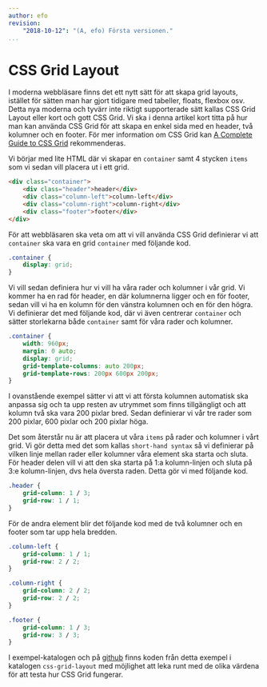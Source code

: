 ```yaml
---
author: efo
revision:
    "2018-10-12": "(A, efo) Första versionen."
...
```

CSS Grid Layout
=======================

I moderna webbläsare finns det ett nytt sätt för att skapa grid layouts, istället för sätten man har gjort tidigare med tabeller, floats, flexbox osv. Detta nya moderna och tyvärr inte riktigt supporterade sätt kallas CSS Grid Layout eller kort och gott CSS Grid. Vi ska i denna artikel kort titta på hur man kan använda CSS Grid för att skapa en enkel sida med en header, två kolumner och en footer. För mer information om CSS Grid kan [A Complete Guide to CSS Grid](https://css-tricks.com/snippets/css/complete-guide-grid/) rekommenderas.

Vi börjar med lite HTML där vi skapar en `container` samt 4 stycken `items` som vi sedan vill placera ut i ett grid.

```html
<div class="container">
    <div class="header">header</div>
    <div class="column-left">column-left</div>
    <div class="column-right">column-right</div>
    <div class="footer">footer</div>
</div>
```

För att webbläsaren ska veta om att vi vill använda CSS Grid definierar vi att `container` ska vara en grid `container` med följande kod.

```css
.container {
    display: grid;
}
```

Vi vill sedan definiera hur vi vill ha våra rader och kolumner i vår grid. Vi kommer ha en rad för header, en där kolumnerna ligger och en för footer, sedan vill vi ha en kolumn för den vänstra kolumnen och en för den högra. Vi definierar det med följande kod, där vi även centrerar `container` och sätter storlekarna både `container` samt för våra rader och kolumner.

```css
.container {
    width: 960px;
    margin: 0 auto;
    display: grid;
    grid-template-columns: auto 200px;
    grid-template-rows: 200px 600px 200px;
}
```

I ovanstående exempel sätter vi att vi att första kolumnen automatisk ska anpassa sig och ta upp resten av utrymmet som finns tillgängligt och att kolumn två ska vara 200 pixlar bred. Sedan definierar vi vår tre rader som 200 pixlar, 600 pixlar och 200 pixlar höga.

Det som återstår nu är att placera ut våra `items` på rader och kolumner i vårt grid. Vi gör detta med det som kallas `short-hand syntax` så vi definierar på vilken linje mellan rader eller kolumner våra element ska starta och sluta. För header delen vill vi att den ska starta på 1:a kolumn-linjen och sluta på 3:e kolumn-linjen, dvs hela översta raden. Detta gör vi med följande kod.

```css
.header {
    grid-column: 1 / 3;
    grid-row: 1 / 1;
}
```

För de andra element blir det följande kod med de två kolumner och en footer som tar upp hela bredden.

```css
.column-left {
    grid-column: 1 / 1;
    grid-row: 2 / 2;
}

.column-right {
    grid-column: 2 / 2;
    grid-row: 2 / 2;
}

.footer {
    grid-column: 1 / 3;
    grid-row: 3 / 3;
}
```

I exempel-katalogen och på [github](https://github.com/dbwebb-se/design/tree/master/example/css-grid-layout) finns koden från detta exempel i katalogen `css-grid-layout` med möjlighet att leka runt med de olika värdena för att testa hur CSS Grid fungerar.
